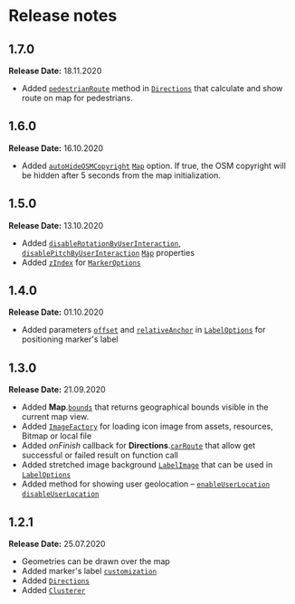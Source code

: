 # Release notes

## 1.7.0

**Release Date:** 18.11.2020

* Added [`pedestrianRoute`](/ru/android/webgl/maps/reference/Directions#nav-lvl2--pedestrianRoute) method in [`Directions`](/ru/android/webgl/maps/reference/Directions) that calculate and show route on map for pedestrians.

## 1.6.0

**Release Date:** 16.10.2020

* Added [`autoHideOSMCopyright`](/ru/android/webgl/maps/reference/Map#nav-lvl2--autoHideOSMCopyright) [`Map`](/ru/android/webgl/maps/reference/Map) option. If true, the OSM copyright will be hidden after 5 seconds from the map initialization.

## 1.5.0

**Release Date:** 13.10.2020

* Added [`disableRotationByUserInteraction`](/ru/android/webgl/maps/reference/Map#nav-lvl2--disableRotationByUserInteraction), [`disablePitchByUserInteraction`](/ru/android/webgl/maps/reference/Map#nav-lvl2--disablePitchByUserInteraction) [`Map`](/ru/android/webgl/maps/reference/Map) properties
* Added [`zIndex`](en/android/webgl/maps/reference/MarkerOptions#nav-lvl2--zIndex)  for [`MarkerOptions`](/ru/android/webgl/maps/reference/MarkerOptions)

## 1.4.0

**Release Date:** 01.10.2020

* Added parameters [`offset`](/ru/android/webgl/maps/reference/LabelOptions#nav-lvl2--offset) and [`relativeAnchor`](/ru/android/webgl/maps/reference/LabelOptions#nav-lvl2--relativeAnchor) in [`LabelOptions`](en/android/webgl/maps/reference/LabelOptions) for positioning marker's label

## 1.3.0

**Release Date:** 21.09.2020

* Added **Map**.[`bounds`](/ru/android/webgl/maps/reference/Map#nav-lvl2--bounds) that returns geographical bounds visible in the current map view.
* Added [`ImageFactory`](/ru/android/webgl/maps/reference/ImageFactory) for loading icon image from assets, resources, Bitmap or local file
* Added _onFinish_ callback for **Directions**.[`carRoute`](/ru/android/webgl/maps/reference/Directions#nav-lvl2--carRoute) that allow get successful or failed result on function call
* Added stretched image background [`LabelImage`](/ru/android/webgl/maps/reference/LabelImage) that can be used in [`LabelOptions`](en/android/webgl/maps/reference/LabelOptions)
* Added method for showing user geolocation – [`enableUserLocation`](https://docs-canary.2gis.com/ru/android/webgl/maps/reference/Map#nav-lvl2--enableUserLocation) [`disableUserLocation`](/ru/android/webgl/maps/reference/Map#nav-lvl2--disableUserLocation)

## 1.2.1

**Release Date:** 25.07.2020

* Geometries can be drawn over the map
* Added marker's label [`customization`](/ru/android/webgl/maps/reference/LabelOptions)
* Added [`Directions`](/ru/android/webgl/maps/reference/Directions)
* Added [`Clusterer`](/ru/android/webgl/maps/reference/Clusterer)
